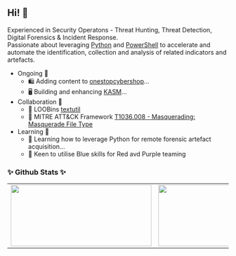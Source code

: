 ## Hi! 👋

Experienced in Security Operatons - Threat Hunting, Threat Detection, Digital Forensics & Incident Response.<br>
Passionate about leveraging [Python](https://www.python.org/) and [PowerShell](https://docs.microsoft.com/en-gb/powershell/) to accelerate and automate the identification, collection and analysis of related indicators and artefacts.

- Ongoing 🔭
  - 🛍️ Adding content to [onestopcybershop](https://github.com/ezaspy/oscybershop)...
  - 🖥️ Building and enhancing [KASM](https://github.com/ezaspy/KASM)...
- Collaboration 👯
  - 👯 LOOBins [textutil](https://github.com/infosecB/LOOBins/issues/62)
  - 👯 MITRE ATT&CK Framework [T1036.008 - Masquerading: Masquerade File Type](https://attack.mitre.org/techniques/T1036/008/)
- Learning 🌱
  - 🌱 Learning how to leverage Python for remote forensic artefact acquisition...
  - 🌱 Keen to utilise Blue skills for Red avd Purple teaming

### ✨ Github Stats ✨
<center>
<table border:transparent cellspacing="0" cellpadding="0">
  <tr>
      <td><img width="320px" height="140px" align="center" src="https://github-readme-stats.vercel.app/api/top-langs/?username=ezaspy&layout=compact&theme=radical&langs_count=10&hide=php,css&count_private=true&" /></td>
      <td><img width="438px" height="140px" align="center" src="https://github-readme-stats.vercel.app/api?username=ezaspy&theme=radical&show_icons=true&hide=prs" /></td>
  </tr>
</table>
</center>

<!--
- 🔭 I’m currently working on ...
- 🌱 I’m currently learning ...
- 👯 I’m looking to collaborate on ...
- 🤔 I’m looking for help with ...
- 💬 Ask me about ...
- 📫 How to reach me: ...
- 😄 Pronouns: ...
- ⚡ Fun fact: ...
-->
